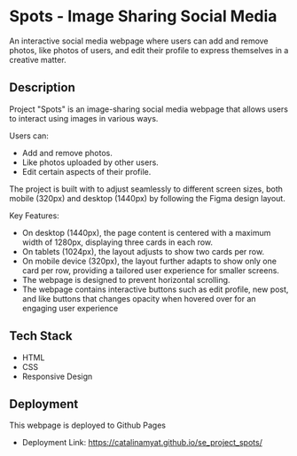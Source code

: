 # Spots - Image Sharing Social Media

An interactive social media webpage where users can add and remove photos, like photos of users, and edit their profile to express themselves in a creative matter.

## Description

Project "Spots" is an image-sharing social media webpage that allows users to interact using images in various ways.

Users can:

- Add and remove photos.
- Like photos uploaded by other users.
- Edit certain aspects of their profile.

The project is built with to adjust seamlessly to different screen sizes, both mobile (320px) and desktop (1440px) by following the Figma design layout.

Key Features:

- On desktop (1440px), the page content is centered with a maximum width of 1280px, displaying three cards in each row.
- On tablets (1024px), the layout adjusts to show two cards per row.
- On mobile device (320px), the layout further adapts to show only one card per row, providing a tailored user experience for smaller screens.
- The webpage is designed to prevent horizontal scrolling.
- The webpage contains interactive buttons such as edit profile, new post, and like buttons that changes opacity when hovered over for an engaging user experience

## Tech Stack

- HTML
- CSS
- Responsive Design

## Deployment

This webpage is deployed to Github Pages

- Deployment Link: https://catalinamyat.github.io/se_project_spots/
